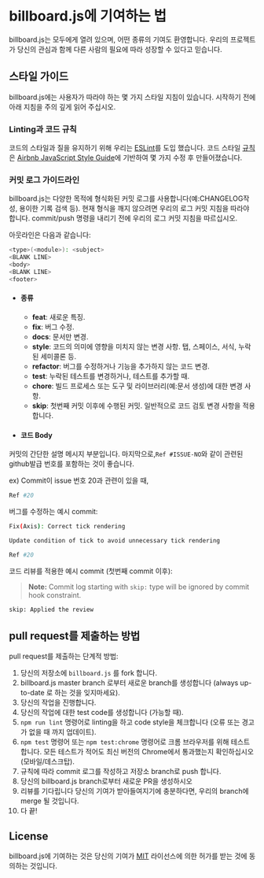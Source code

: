 # billboard.js에 기여하는 법
billboard.js는 모두에게 열려 있으며, 어떤 종류의 기여도 환영합니다.
우리의 프로젝트가 당신의 관심과 함께 다른 사람의 필요에 따라 성장할 수 있다고 믿습니다.

## 스타일 가이드
billboard.js에는 사용자가 따라야 하는 몇 가지 스타일 지침이 있습니다.
시작하기 전에 아래 지침을 주의 깊게 읽어 주십시오.

### Linting과 코드 규칙
코드의 스타일과 질을 유지하기 위해 우리는 [ESLint](http://eslint.org/)를 도입 했습니다. 
코드 스타일 [규칙](https://github.com/naver/eslint-config-naver/tree/master/rules)은 [Airbnb JavaScript Style Guide](https://github.com/airbnb/javascript)에 기반하여 몇 가지 수정 후 만들어졌습니다. 

### 커밋 로그 가이드라인
billboard.js는 다양한 목적에 형식화된 커밋 로그를 사용합니다(예:CHANGELOG작성, 용이한 기록 검색 등).
현재 형식을 깨지 않으려면 우리의 로그 커밋 지침을 따라야 합니다.
commit/push 명령을 내리기 전에 우리의 로그 커밋 지침을 따르십시오.

아웃라인은 다음과 같습니다:
```bash
<type>(<module>): <subject>
<BLANK LINE>
<body>
<BLANK LINE>
<footer>
```

- #### 종류
  - **feat**: 새로운 특징.
  - **fix**: 버그 수정.
  - **docs**: 문서만 변경.
  - **style**: 코드의 의미에 영향을 미치지 않는 변경 사항. 탭, 스페이스, 서식, 누락된 세미콜론 등.
  - **refactor**: 버그를 수정하거나 기능을 추가하지 않는 코드 변경.
  - **test**: 누락된 테스트를 변경하거나, 테스트를 추가할 때.
  - **chore**: 빌드 프로세스 또는 도구 및 라이브러리(예:문서 생성)에 대한 변경 사항.
  - **skip**: 첫번째 커밋 이후에 수행된 커밋. 일반적으로 코드 검토 변경 사항을 적용합니다.

- #### 코드 Body
커밋의 간단한 설명 메시지 부분입니다.
마지막으로,`Ref #ISSUE-NO`와 같이 관련된 github발급 번호를 포함하는 것이 좋습니다.

ex) Commit이 issue 번호 20과 관련이 있을 때,
```bash
Ref #20
```


버그를 수정하는 예시 commit:
```bash
Fix(Axis): Correct tick rendering

Update condition of tick to avoid unnecessary tick rendering

Ref #20
```

코드 리뷰를 적용한 예시 commit (첫번째 commit 이후):
> **Note:** Commit log starting with `skip:` type will be ignored by commit hook constraint.
```bash
skip: Applied the review
```

## pull request를 제출하는 방법
pull request를 제출하는 단계적 방법:

1. 당신의 저장소에 `billboard.js` 를 fork 합니다.
2. billboard.js master branch 로부터 새로운 branch를 생성합니다 (always up-to-date 로 하는 것을 잊지마세요).
3. 당신의 작업을 진행합니다.
4. 당신의 작업에 대한 test code를 생성합니다 (가능할 때).
5. `npm run lint` 명령어로 linting을 하고 code style을 체크합니다  (오류 또는 경고가 없을 때 까지 업데이트).
6. `npm test` 명령어 또는 `npm test:chrome` 명령어로 크롬 브라우저를 위해 테스트 합니다.
   모든 테스트가 적어도 최신 버전의 Chrome에서 통과했는지 확인하십시오 (모바일/데스크탑).
7. 규칙에 따라 commit 로그를 작성하고 저장소 branch로 push 합니다.
8. 당신의 billboard.js branch로부터 새로운 PR을 생성하시오
9. 리뷰를 기다립니다
   당신의 기여가 받아들여지기에 충분하다면, 우리의 branch에 merge 될 것입니다.
10. 다 끝!


## License
billboard.js에 기여하는 것은 당신의 기여가 [MIT](https://opensource.org/licenses/MIT) 라이선스에 의한 허가를 받는 것에 동의하는 것입니다.
